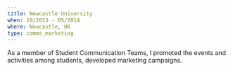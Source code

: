 ```yaml
---
title: Newcastle University
when: 10/2013 - 05/2014
where: Newcastle, UK 
type: comms_marketing
---
```

As a member of Student Communication Teams, I promoted the events and activities among students, developed marketing campaigns.
